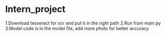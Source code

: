 # Intern_project

1.Download tesseract for ocr and put it in the right path
2.Run from main.py 
3.Model code is in the model file, add more photo for better accuracy
